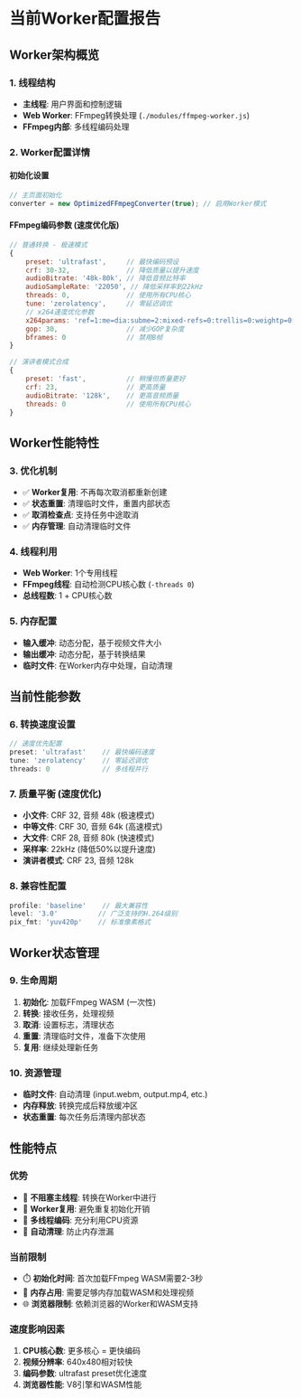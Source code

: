 # 当前Worker配置报告

## Worker架构概览

### 1. 线程结构
- **主线程**: 用户界面和控制逻辑
- **Web Worker**: FFmpeg转换处理 (`./modules/ffmpeg-worker.js`)
- **FFmpeg内部**: 多线程编码处理

### 2. Worker配置详情

#### 初始化设置
```javascript
// 主页面初始化
converter = new OptimizedFFmpegConverter(true); // 启用Worker模式
```

#### FFmpeg编码参数 (速度优化版)
```javascript
// 普通转换 - 极速模式
{
    preset: 'ultrafast',     // 最快编码预设
    crf: 30-32,              // 降低质量以提升速度
    audioBitrate: '48k-80k', // 降低音频比特率
    audioSampleRate: '22050', // 降低采样率到22kHz
    threads: 0,              // 使用所有CPU核心
    tune: 'zerolatency',     // 零延迟调优
    // x264速度优化参数
    x264params: 'ref=1:me=dia:subme=2:mixed-refs=0:trellis=0:weightp=0:weightb=0:8x8dct=0:fast-pskip=1',
    gop: 30,                 // 减少GOP复杂度
    bframes: 0               // 禁用B帧
}

// 演讲者模式合成
{
    preset: 'fast',          // 稍慢但质量更好
    crf: 23,                 // 更高质量
    audioBitrate: '128k',    // 更高音频质量
    threads: 0               // 使用所有CPU核心
}
```

## Worker性能特性

### 3. 优化机制
- ✅ **Worker复用**: 不再每次取消都重新创建
- ✅ **状态重置**: 清理临时文件，重置内部状态
- ✅ **取消检查点**: 支持任务中途取消
- ✅ **内存管理**: 自动清理临时文件

### 4. 线程利用
- **Web Worker**: 1个专用线程
- **FFmpeg线程**: 自动检测CPU核心数 (`-threads 0`)
- **总线程数**: 1 + CPU核心数

### 5. 内存配置
- **输入缓冲**: 动态分配，基于视频文件大小
- **输出缓冲**: 动态分配，基于转换结果
- **临时文件**: 在Worker内存中处理，自动清理

## 当前性能参数

### 6. 转换速度设置
```javascript
// 速度优先配置
preset: 'ultrafast'    // 最快编码速度
tune: 'zerolatency'    // 零延迟调优
threads: 0             // 多线程并行
```

### 7. 质量平衡 (速度优化)
- **小文件**: CRF 32, 音频 48k (极速模式)
- **中等文件**: CRF 30, 音频 64k (高速模式)
- **大文件**: CRF 28, 音频 80k (快速模式)
- **采样率**: 22kHz (降低50%以提升速度)
- **演讲者模式**: CRF 23, 音频 128k

### 8. 兼容性配置
```javascript
profile: 'baseline'    // 最大兼容性
level: '3.0'          // 广泛支持的H.264级别
pix_fmt: 'yuv420p'    // 标准像素格式
```

## Worker状态管理

### 9. 生命周期
1. **初始化**: 加载FFmpeg WASM (一次性)
2. **转换**: 接收任务，处理视频
3. **取消**: 设置标志，清理状态
4. **重置**: 清理临时文件，准备下次使用
5. **复用**: 继续处理新任务

### 10. 资源管理
- **临时文件**: 自动清理 (input.webm, output.mp4, etc.)
- **内存释放**: 转换完成后释放缓冲区
- **状态重置**: 每次任务后清理内部状态

## 性能特点

### 优势
- 🚀 **不阻塞主线程**: 转换在Worker中进行
- 🔄 **Worker复用**: 避免重复初始化开销
- 🧵 **多线程编码**: 充分利用CPU资源
- 🧹 **自动清理**: 防止内存泄漏

### 当前限制
- ⏱️ **初始化时间**: 首次加载FFmpeg WASM需要2-3秒
- 💾 **内存占用**: 需要足够内存加载WASM和处理视频
- 🌐 **浏览器限制**: 依赖浏览器的Worker和WASM支持

### 速度影响因素
1. **CPU核心数**: 更多核心 = 更快编码
2. **视频分辨率**: 640x480相对较快
3. **编码参数**: ultrafast preset优化速度
4. **浏览器性能**: V8引擎和WASM性能
